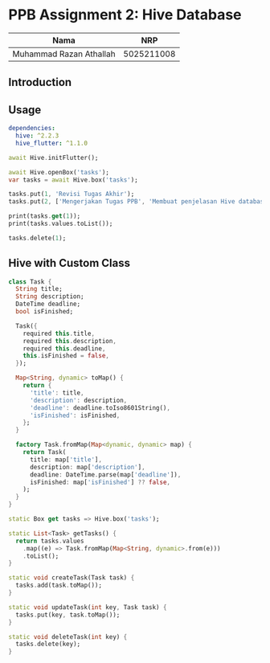 
# PPB Assignment 2: Hive Database

| Nama                      | NRP           |
|---------------------------|---------------|
|Muhammad Razan Athallah    |5025211008     |

## Introduction

## Usage

```yaml
dependencies:
  hive: ^2.2.3
  hive_flutter: ^1.1.0
```

```dart
await Hive.initFlutter();
```

```dart
await Hive.openBox('tasks');
var tasks = await Hive.box('tasks');
```

```dart
tasks.put(1, 'Revisi Tugas Akhir');
tasks.put(2, ['Mengerjakan Tugas PPB', 'Membuat penjelasan Hive database', DateTime(2025, 4, 15).toIso8601String()]);
```

```dart
print(tasks.get(1));
print(tasks.values.toList());
```

```dart
tasks.delete(1);
```

## Hive with Custom Class

```dart
class Task {
  String title;
  String description;
  DateTime deadline;
  bool isFinished;

  Task({
    required this.title,
    required this.description,
    required this.deadline,
    this.isFinished = false,
  });

  Map<String, dynamic> toMap() {
    return {
      'title': title,
      'description': description,
      'deadline': deadline.toIso8601String(),
      'isFinished': isFinished,
    };
  }

  factory Task.fromMap(Map<dynamic, dynamic> map) {
    return Task(
      title: map['title'],
      description: map['description'],
      deadline: DateTime.parse(map['deadline']),
      isFinished: map['isFinished'] ?? false,
    );
  }
}
```

```dart
static Box get tasks => Hive.box('tasks');
```

```dart
static List<Task> getTasks() {
  return tasks.values
    .map((e) => Task.fromMap(Map<String, dynamic>.from(e)))
    .toList();
}

static void createTask(Task task) {
  tasks.add(task.toMap());
}

static void updateTask(int key, Task task) {
  tasks.put(key, task.toMap());
}

static void deleteTask(int key) {
  tasks.delete(key);
}
```
